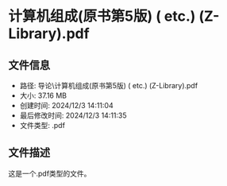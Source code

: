 ﻿# 计算机组成(原书第5版) ( etc.) (Z-Library).pdf

## 文件信息
- 路径: 导论\计算机组成(原书第5版) ( etc.) (Z-Library).pdf
- 大小: 37.16 MB
- 创建时间: 2024/12/3 14:11:04
- 最后修改时间: 2024/12/3 14:11:35
- 文件类型: .pdf

## 文件描述
这是一个.pdf类型的文件。

